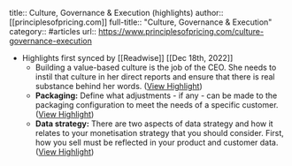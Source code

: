 title:: Culture, Governance & Execution (highlights)
author:: [[principlesofpricing.com]]
full-title:: "Culture, Governance & Execution"
category:: #articles
url:: https://www.principlesofpricing.com/culture-governance-execution

- Highlights first synced by [[Readwise]] [[Dec 18th, 2022]]
	- Building a value-based culture is the job of the CEO. She needs to instil that culture in her direct reports and ensure that there is real substance behind her words. ([View Highlight](https://read.readwise.io/read/01gmhqabxbecpmr5ykz8ncygyj))
	- **Packaging:** Define what adjustments - if any - can be made to the packaging configuration to meet the needs of a specific customer. ([View Highlight](https://read.readwise.io/read/01gmhqavzw7hpvxn7yb0b8qzq1))
	- **Data strategy:** There are two aspects of data strategy and how it relates to your monetisation strategy that you should consider. First, how you sell must be reflected in your product and customer data. ([View Highlight](https://read.readwise.io/read/01gmhqbaxw4k3jkycgr6cdttzt))